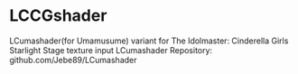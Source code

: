# LCCGshader
LCumashader(for Umamusume) variant for The Idolmaster: Cinderella Girls Starlight Stage texture input
LCumashader Repository: github.com/Jebe89/LCumashader
